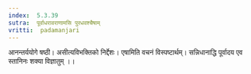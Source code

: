 ```yaml
---
index:  5.3.39
sutra:  पूर्वाधरावराणामसि पुरधवश्चैषाम्
vritti:  padamanjari
---
```


आनन्तर्ययोगे षष्ठी। असीत्यविभक्तिको निर्द्देशः। एषामिति वचनं विस्पष्टार्थम्। सन्निधानाद्धि पूर्वादय एव स्तानिनः शक्या विज्ञातुम् ।।


